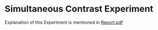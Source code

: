 # Simultaneous Contrast Experiment

Explanation of this Experiment is mentioned in [Report.pdf](https://github.com/sankethire/Simultaneous-Contrast-Experiment/blob/main/Report.pdf)
